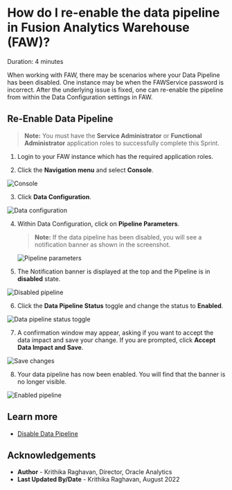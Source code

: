 # How do I re-enable the data pipeline in Fusion Analytics Warehouse (FAW)?

Duration: 4 minutes

When working with FAW, there may be scenarios where your Data Pipeline has been disabled. One instance may be when the FAWService password is incorrect. After the underlying issue is fixed, one can re-enable the pipeline from within the Data Configuration settings in FAW.

[](youtube:Pp1pXFlbMG0:large)

## Re-Enable Data Pipeline
>**Note:** You must have the **Service Administrator** or **Functional Administrator** application roles to successfully complete this Sprint.

1. Login to your FAW instance which has the required application roles.

2. Click the **Navigation menu** and select **Console**.

  ![Console](images/console.png)

3. Click **Data Configuration**.

  ![Data configuration](images/data-config.png)

4. Within Data Configuration, click on **Pipeline Parameters**.

    >**Note:** If the data pipeline has been disabled, you will see a notification banner as shown in the screenshot.

    ![Pipeline parameters](images/pipeline-params.png)

5. The Notification banner is displayed at the top and the Pipeline is in **disabled** state.

  ![Disabled pipeline](images/disabled-pipeline.png)

6. Click the **Data Pipeline Status** toggle and change the status to **Enabled**.

  ![Data pipeline status toggle](images/enable-pipeline.png)

7. A confirmation window may appear, asking if you want to accept the data impact and save your change. If you are prompted, click **Accept Data Impact and Save**.

  ![Save changes](images/save-changes.png)

8. Your data pipeline has now been enabled. You will find that the banner is no longer visible.

  ![Enabled pipeline](images/no-banner.png)

## Learn more
* [Disable Data Pipeline](https://docs.oracle.com/en/cloud/saas/analytics/23r2/fawag/disable-data-pipeline.html)

## Acknowledgements
* **Author** - Krithika Raghavan, Director, Oracle Analytics
* **Last Updated By/Date** - Krithika Raghavan,  August 2022
